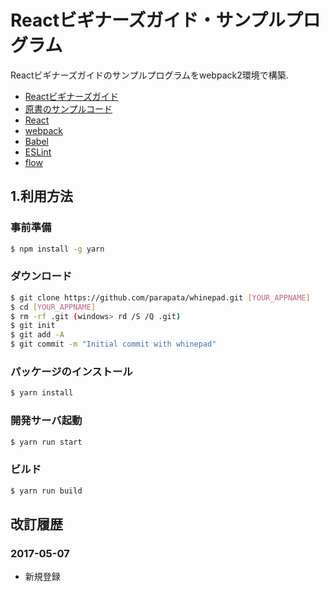 # Reactビギナーズガイド・サンプルプログラム
Reactビギナーズガイドのサンプルプログラムをwebpack2環境で構築.

* [Reactビギナーズガイド](https://www.oreilly.co.jp/books/9784873117881/)
* [原書のサンプルコード](https://github.com/stoyan/reactbook)
* [React](https://facebook.github.io/react/)
* [webpack](https://webpack.github.io/)
* [Babel](https://babeljs.io/)
* [ESLint](http://eslint.org/)
* [flow](https://flow.org/)

## 1.利用方法
### 事前準備
```bash
$ npm install -g yarn
```

### ダウンロード
```bash
$ git clone https://github.com/parapata/whinepad.git [YOUR_APPNAME]
$ cd [YOUR_APPNAME]
$ rm -rf .git (windows> rd /S /Q .git)
$ git init
$ git add -A
$ git commit -m "Initial commit with whinepad"
```

### パッケージのインストール
```bash
$ yarn install
```

### 開発サーバ起動
```bash
$ yarn run start
```

### ビルド
```bash
$ yarn run build
```

改訂履歴
-------------
### 2017-05-07
- 新規登録

